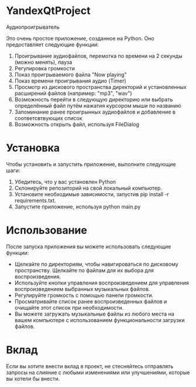 # YandexQtProject
Аудиопроигрыватель

Это очень простое приложение, созданное на Python. Оно предоставляет следующие функции:

1. Проигрывание аудиофайлов, перемотка по времени на 2 секунды (можно менять), пауза
2. Регулировка громкости
3. Показ проигрываемого файла "Now playing"
4. Показ времени проигрывания аудио (Timer)
5. Просмотр из дискового пространства директорий и установленных расширений файлов (например: "mp3", "wav")
6. Возможность перейти в следующую директорию или выбрать определённый файл путём нажатия курсором мыши по названию
7. Запоминание ранее проигрынных аудиофайлов и добавление в соответсвтвующих список
8. Возможность открыть файл, используя FileDialog


# Установка

Чтобы установить и запустить приложение, выполните следующие шаги:

1. Убедитесь, что у вас установлен Python
2. Склонируйте репозиторий на свой локальный компьютер.
3. Установите необходимые зависимости, запустив pip install -r requirements.txt.
4. Запустите приложение, используя python main.py


# Использование

После запуска приложения вы можете использовать следующие функции:

- Щелкайте по директориям, чтобы навигироваться по дисковому пространству. Щелкайте по файлам для их выбора для воспроизведения.
- Используйте кнопки управления воспроизведением для управления воспроизведением выбранных музыкальных файлов.
- Регулируйте громкость с помощью панели громкости.
- Просматривайте список ранее воспроизведенных файлов и очищайте этот список при необходимости.
- Вы можете загружать музыкальные файлы из любого места на вашем компьютере с использованием функциональности загрузки файлов.


# Вклад

Если вы хотите внести вклад в проект, не стесняйтесь отправлять запросы на слияние с любыми изменениями или улучшениями, которые вы хотели бы внести.
